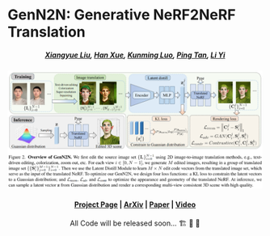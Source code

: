 # GenN2N: Generative NeRF2NeRF Translation

#####  <p align="center"> [Xiangyue Liu](https://xiangyueliu.github.io/), [Han Xue](https://axian12138.github.io/assests/HanXue_resume.pdf), [Kunming Luo](https://coolbeam.github.io/), [Ping Tan](https://ece.hkust.edu.hk/pingtan), [Li Yi](https://ericyi.github.io/)</p>

<p align="center">
  <img src="https://github.com/xiangyueliu/GenN2N/blob/main/static/images/overview.png"/>
<!--   <img src="https://github.com/xiangyueliu/GenN2N/blob/main/static/images/teaser.png"/> -->
</p>

#### <p align="center">[Project Page](https://xiangyueliu.github.io/GenN2N/) | [ArXiv]() | [Paper]() | [Video]()</p>

<p align="center"> All Code will be released soon... 🏗️ 🚧 🔨</p>
